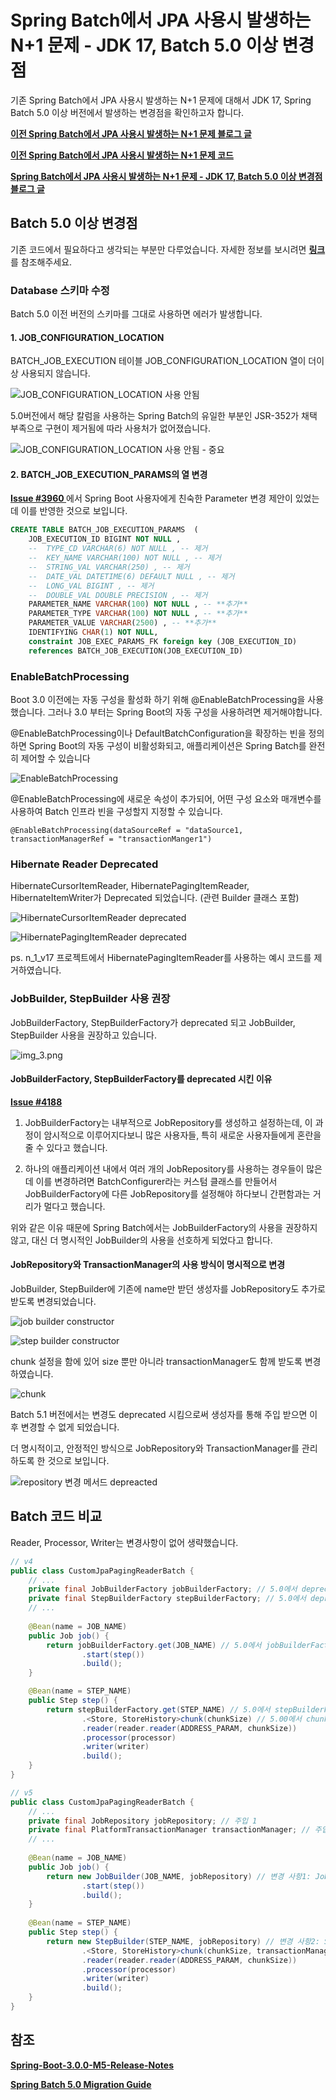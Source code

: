 
# Spring Batch에서 JPA 사용시 발생하는 N+1 문제 - JDK 17, Batch 5.0 이상 변경점 

기존 Spring Batch에서 JPA 사용시 발생하는 N+1 문제에 대해서 JDK 17, Spring Batch 5.0 이상 버전에서 발생하는 변경점을 확인하고자 합니다.

<a href="https://woosungkim0123.github.io/posts/batch_n_1/" target="_blank"><strong>이전 Spring Batch에서 JPA 사용시 발생하는 N+1 문제 블로그 글 </strong></a>  

<a href="https://github.com/woosungkim0123/spring-batch-deep-dive/tree/main/n_1_v11" target="_blank"><strong>이전 Spring Batch에서 JPA 사용시 발생하는 N+1 문제 코드</strong></a>

<a href="https://woosungkim0123.github.io/posts/batch_n_1_v17/" target="_blank"><strong>Spring Batch에서 JPA 사용시 발생하는 N+1 문제 - JDK 17, Batch 5.0 이상 변경점 블로그 글 </strong></a>

## Batch 5.0 이상 변경점

기존 코드에서 필요하다고 생각되는 부분만 다루었습니다. 자세한 정보를 보시려면 <a href="https://github.com/spring-projects/spring-batch/wiki/Spring-Batch-5.0-Migration-Guide" target="_blank"><strong>링크</strong></a>를   참조해주세요.

### Database 스키마 수정

Batch 5.0 이전 버전의 스키마를 그대로 사용하면 에러가 발생합니다.

#### 1. JOB_CONFIGURATION_LOCATION

BATCH_JOB_EXECUTION 테이블 JOB_CONFIGURATION_LOCATION 열이 더이상 사용되지 않습니다.

![JOB_CONFIGURATION_LOCATION 사용 안됨](image/schema_change1.png)

5.0버전에서 해당 칼럼을 사용하는 Spring Batch의 유일한 부분인 JSR-352가 채택 부족으로 구현이 제거됨에 따라 사용처가 없어졌습니다. 

![JOB_CONFIGURATION_LOCATION 사용 안됨 - 중요](image/schema_change2.png)

#### 2. BATCH_JOB_EXECUTION_PARAMS의 열 변경

<a href="https://github.com/spring-projects/spring-batch/issues/3960" target="_blank"><strong> Issue #3960 </strong></a> 에서 Spring Boot 사용자에게 친숙한 Parameter 변경 제안이 있었는데 이를 반영한 것으로 보입니다.

```SQL
CREATE TABLE BATCH_JOB_EXECUTION_PARAMS  (
    JOB_EXECUTION_ID BIGINT NOT NULL ,
    --	TYPE_CD VARCHAR(6) NOT NULL , -- 제거
    --	KEY_NAME VARCHAR(100) NOT NULL , -- 제거
    --	STRING_VAL VARCHAR(250) , -- 제거
    --  DATE_VAL DATETIME(6) DEFAULT NULL , -- 제거
    --	LONG_VAL BIGINT , -- 제거
    --	DOUBLE_VAL DOUBLE PRECISION , -- 제거
    PARAMETER_NAME VARCHAR(100) NOT NULL , -- **추가**
    PARAMETER_TYPE VARCHAR(100) NOT NULL , -- **추가**
    PARAMETER_VALUE VARCHAR(2500) , -- **추가**
    IDENTIFYING CHAR(1) NOT NULL,
    constraint JOB_EXEC_PARAMS_FK foreign key (JOB_EXECUTION_ID)
    references BATCH_JOB_EXECUTION(JOB_EXECUTION_ID)
```

### EnableBatchProcessing

Boot 3.0 이전에는 자동 구성을 활성화 하기 위해 @EnableBatchProcessing을 사용했습니다. 그러나 3.0 부터는 Spring Boot의 자동 구성을 사용하려면 제거해야합니다.

@EnableBatchProcessing이나 DefaultBatchConfiguration을 확장하는 빈을 정의하면 Spring Boot의 자동 구성이 비활성화되고, 애플리케이션은 Spring Batch를 완전히 제어할 수 있습니다

![EnableBatchProcessing](image/enableBatchProcessing.png)

@EnableBatchProcessing에 새로운 속성이 추가되어, 어떤 구성 요소와 매개변수를 사용하여 Batch 인프라 빈을 구성할지 지정할 수 있습니다. 

`@EnableBatchProcessing(dataSourceRef = "dataSource1, transactionManagerRef = "transactionManger1")`

### Hibernate Reader Deprecated

HibernateCursorItemReader, HibernatePagingItemReader, HibernateItemWriter가 Deprecated 되었습니다. (관련 Builder 클래스 포함)

![HibernateCursorItemReader deprecated](image/deprecated1.png)

![HibernatePagingItemReader deprecated](image/deprecated2.png)

ps. n_1_v17 프로젝트에서 HibernatePagingItemReader를 사용하는 예시 코드를 제거하였습니다.

### JobBuilder, StepBuilder 사용 권장

JobBuilderFactory, StepBuilderFactory가 deprecated 되고 JobBuilder, StepBuilder 사용을 권장하고 있습니다.

![img_3.png](image/factory_depreacted.png)

#### JobBuilderFactory, StepBuilderFactory를 deprecated 시킨 이유

<a href="https://github.com/spring-projects/spring-batch/issues/4188" target="_blank"><strong> Issue #4188 </strong></a>

1. JobBuilderFactory는 내부적으로 JobRepository를 생성하고 설정하는데, 이 과정이 암시적으로 이루어지다보니 많은 사용자들, 특히 새로운 사용자들에게 혼란을 줄 수 있다고 했습니다.

2. 하나의 애플리케이션 내에서 여러 개의 JobRepository를 사용하는 경우들이 많은데 이를 변경하려면 BatchConfigurer라는 커스텀 클래스를 만들어서 JobBuilderFactory에 다른 JobRepository를 설정해야 하다보니 간편함과는 거리가 멀다고 했습니다.

위와 같은 이유 때문에 Spring Batch에서는 JobBuilderFactory의 사용을 권장하지 않고, 대신 더 명시적인 JobBuilder의 사용을 선호하게 되었다고 합니다.

#### JobRepository와 TransactionManager의 사용 방식이 명시적으로 변경

JobBuilder, StepBuilder에 기존에 name만 받던 생성자를 JobRepository도 추가로 받도록 변경되었습니다.

![job builder constructor](image/job_builder.png)

![step builder constructor](image/step_builder.png)

chunk 설정을 함에 있어 size 뿐만 아니라 transactionManager도 함께 받도록 변경하였습니다.

![chunk](image/chunk.png)

Batch 5.1 버전에서는 변경도 deprecated 시킴으로써 생성자를 통해 주입 받으면 이후 변경할 수 없게 되었습니다.

더 명시적이고, 안정적인 방식으로 JobRepository와 TransactionManager를 관리하도록 한 것으로 보입니다.

![repository 변경 메서드 depreacted](image/deprecated3.png)

## Batch 코드 비교

Reader, Processor, Writer는 변경사항이 없어 생략했습니다.

```java
// v4
public class CustomJpaPagingReaderBatch {
    // ...
    private final JobBuilderFactory jobBuilderFactory; // 5.0에서 deprecated
    private final StepBuilderFactory stepBuilderFactory; // 5.0에서 deprecated
    // ...
    
    @Bean(name = JOB_NAME)
    public Job job() {
        return jobBuilderFactory.get(JOB_NAME) // 5.0에서 jobBuilderFactory -> JobBuilder
                .start(step())
                .build();
    }

    @Bean(name = STEP_NAME)
    public Step step() {
        return stepBuilderFactory.get(STEP_NAME) // 5.0에서 stepBuilderFactory -> StepBuilder
                .<Store, StoreHistory>chunk(chunkSize) // 5.00에서 chunkSize, transactionManager 주입
                .reader(reader.reader(ADDRESS_PARAM, chunkSize))
                .processor(processor)
                .writer(writer)
                .build();
    }
}

// v5
public class CustomJpaPagingReaderBatch {
    // ...
    private final JobRepository jobRepository; // 주입 1
    private final PlatformTransactionManager transactionManager; // 주입 2
    // ...
    
    @Bean(name = JOB_NAME)
    public Job job() {
        return new JobBuilder(JOB_NAME, jobRepository) // 변경 사항1: JobBuilder 사용, jobRepository 주입
                .start(step())
                .build();
    }
    
    @Bean(name = STEP_NAME)
    public Step step() {
        return new StepBuilder(STEP_NAME, jobRepository) // 변경 사항2: StepBuilder 사용, jobRepository 주입
                .<Store, StoreHistory>chunk(chunkSize, transactionManager) // 변경 사항3: transactionManager 주입
                .reader(reader.reader(ADDRESS_PARAM, chunkSize))
                .processor(processor)
                .writer(writer)
                .build();
    }
}
```

## 참조

<a href="https://github.com/spring-projects/spring-boot/wiki/Spring-Boot-3.0.0-M5-Release-Notes#enablebatchprocessing-no-longer-required" target="_blank"><strong>Spring-Boot-3.0.0-M5-Release-Notes</strong></a>

<a href="https://github.com/spring-projects/spring-batch/wiki/Spring-Batch-5.0-Migration-Guide" target="_blank"><strong>Spring Batch 5.0 Migration Guide</strong></a>
